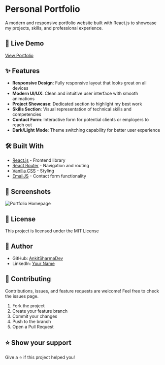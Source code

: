 # Personal Portfolio

A modern and responsive portfolio website built with React.js to showcase my projects, skills, and professional experience.

## 🚀 Live Demo

[View Portfolio](https://ankit-portfolio-rosy.vercel.app/)

## ✨ Features

- **Responsive Design**: Fully responsive layout that looks great on all devices
- **Modern UI/UX**: Clean and intuitive user interface with smooth animations
- **Project Showcase**: Dedicated section to highlight my best work
- **Skills Section**: Visual representation of technical skills and competencies
- **Contact Form**: Interactive form for potential clients or employers to reach out
- **Dark/Light Mode**: Theme switching capability for better user experience

## 🛠️ Built With

- [React.js](https://reactjs.org/) - Frontend library
- [React Router](https://reactrouter.com/) - Navigation and routing
- [Vanilla CSS]((https://vanillacss.com/)) - Styling
- [EmailJS](https://www.formspree.io/) - Contact form functionality


 
## 📱 Screenshots

![Portfolio Homepage](![image](https://github.com/user-attachments/assets/d8b38444-5cdd-4e2d-a2e3-a7f4c22383f9)
)

 
## 📄 License

This project is licensed under the MIT License   

## 👤 Author

- GitHub: [AnkitSharmaDev](https://github.com/AnkitSharmaDev)
- LinkedIn: [Your Name](https://www.linkedin.com/in/ankitsharama/)

## 🤝 Contributing

Contributions, issues, and feature requests are welcome! Feel free to check the issues page.

1. Fork the project
2. Create your feature branch  
3. Commit your changes 
4. Push to the branch  
5. Open a Pull Request

## ⭐️ Show your support

Give a ⭐️ if this project helped you!
